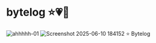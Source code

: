 # bytelog ⭐💗🌈
![ahhhhh-01](https://github.com/user-attachments/assets/bf8da9b1-bad2-476a-b022-6c9ef3e37f23)
![Screenshot 2025-06-10 184152](https://github.com/user-attachments/assets/c7220c80-00ce-4f04-8ee5-e174f87aaf25)
⭐ Bytelog 
